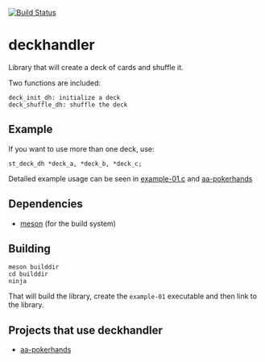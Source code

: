 [![Build Status](https://travis-ci.org/theimpossibleastronaut/deckhandler.svg?branch=master)](https://travis-ci.org/theimpossibleastronaut/deckhandler)

# deckhandler
Library that will create a deck of cards and shuffle it.

Two functions are included:

    deck_init_dh: initialize a deck
    deck_shuffle_dh: shuffle the deck

## Example

If you want to use more than one deck, use:

    st_deck_dh *deck_a, *deck_b, *deck_c;

Detailed example usage can be seen in
[example-01.c](https://github.com/theimpossibleastronaut/deckhandler/blob/master/example-01.c)
and
[aa-pokerhands](https://github.com/theimpossibleastronaut/aa-pokerhands)

## Dependencies

* [meson](http://mesonbuild.com/Quick-guide.html) (for the build system)

## Building

    meson builddir
    cd builddir
    ninja

That will build the library, create the `example-01` executable and
then link to the library.

## Projects that use deckhandler

* [aa-pokerhands](https://github.com/theimpossibleastronaut/aa-pokerhands)
